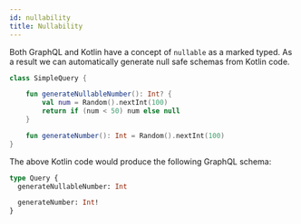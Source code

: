 ```yaml
---
id: nullability
title: Nullability
---
```


Both GraphQL and Kotlin have a concept of `nullable` as a marked typed. As a result we can automatically generate null
safe schemas from Kotlin code.

```kotlin
class SimpleQuery {

    fun generateNullableNumber(): Int? {
        val num = Random().nextInt(100)
        return if (num < 50) num else null
    }

    fun generateNumber(): Int = Random().nextInt(100)
}
```

The above Kotlin code would produce the following GraphQL schema:

```graphql
type Query {
  generateNullableNumber: Int

  generateNumber: Int!
}
```
